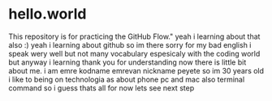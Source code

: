 # hello.world
This repository is for practicing the GitHub Flow." yeah i learning about that also :)
yeah i learning about github so im there 
sorry for my bad english i speak wery well but not many vocabulary espesicaly with the coding world but  anyway i learning 
thank you for understanding 
now there is little bit about me. i am emre kodname emrevan nickname peyete so im 30 years old i like to being on technologia as about phone pc and mac also terminal command so i guess thats all for now lets see next step
